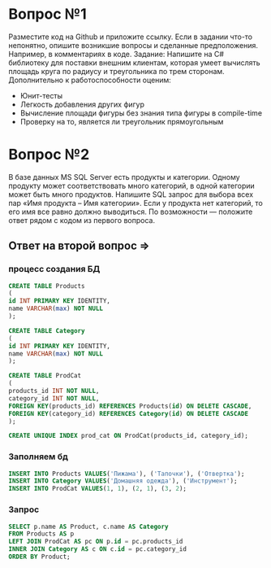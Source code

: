 # Вопрос №1
Разместите код на Github и приложите ссылку. Если в задании что-то непонятно, опишите возникшие вопросы и сделанные предположения. Например, в комментариях в коде.
Задание:
Напишите на C# библиотеку для поставки внешним клиентам, которая умеет вычислять площадь круга по радиусу и треугольника по трем сторонам. Дополнительно к работоспособности оценим:
- Юнит-тесты
- Легкость добавления других фигур
- Вычисление площади фигуры без знания типа фигуры в compile-time
- Проверку на то, является ли треугольник прямоугольным

# Вопрос №2
В базе данных MS SQL Server есть продукты и категории. Одному продукту может соответствовать много категорий, в одной категории может быть много продуктов. Напишите SQL запрос для выбора всех пар «Имя продукта – Имя категории». Если у продукта нет категорий, то его имя все равно должно выводиться.
По возможности — положите ответ рядом с кодом из первого вопроса.

## Ответ на второй вопрос => 
### процесс создания БД
```SQL
CREATE TABLE Products
(
id INT PRIMARY KEY IDENTITY, 
name VARCHAR(max) NOT NULL
);

CREATE TABLE Category
(
id INT PRIMARY KEY IDENTITY,
name VARCHAR(max) NOT NULL
);

CREATE TABLE ProdCat
(
products_id INT NOT NULL,
category_id INT NOT NULL,
FOREIGN KEY(products_id) REFERENCES Products(id) ON DELETE CASCADE,
FOREIGN KEY(category_id) REFERENCES Category(id) ON DELETE CASCADE
);

CREATE UNIQUE INDEX prod_cat ON ProdCat(products_id, category_id);
```
### Заполняем бд
```SQL 
INSERT INTO Products VALUES('Пижама'), ('Тапочки'), ('Отвертка');
INSERT INTO Category VALUES('Домашняя одежда'), ('Инструмент');
INSERT INTO ProdCat VALUES(1, 1), (2, 1), (3, 2);
```
### Запрос
```SQL
SELECT p.name AS Product, c.name AS Category 
FROM Products AS p
LEFT JOIN ProdCat AS pc ON p.id = pc.products_id
INNER JOIN Category AS c ON c.id = pc.category_id
ORDER BY Product;
```
 

